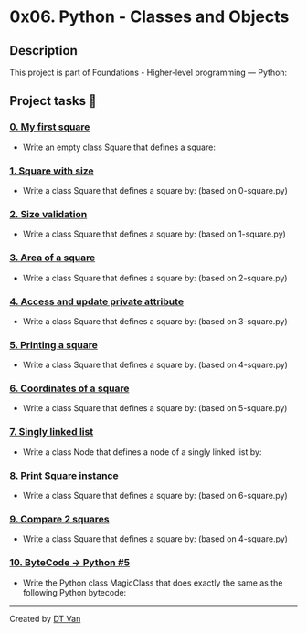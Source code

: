 # 0x06. Python - Classes and Objects
## Description
 This project is part of Foundations - Higher-level programming ― Python:
## Project tasks :wrench:
### [0. My first square ](./0-square.py) 
* Write an empty class Square that defines a square:
### [1. Square with size ](./1-square.py) 
* Write a class Square that defines a square by: (based on 0-square.py)
### [2. Size validation ](./2-square.py) 
* Write a class Square that defines a square by: (based on 1-square.py)
### [3. Area of a square ](./3-square.py) 
* Write a class Square that defines a square by: (based on 2-square.py)
### [4. Access and update private attribute ](./4-square.py) 
* Write a class Square that defines a square by: (based on 3-square.py)
### [5. Printing a square ](./5-square.py) 
* Write a class Square that defines a square by: (based on 4-square.py)
### [6. Coordinates of a square ](./6-square.py) 
* Write a class Square that defines a square by: (based on 5-square.py)
### [7. Singly linked list ](./100-singly_linked_list.py) 
* Write a class Node that defines a node of a singly linked list by:
### [8. Print Square instance ](./101-square.py) 
* Write a class Square that defines a square by: (based on 6-square.py)
### [9. Compare 2 squares ](./102-square.py) 
* Write a class Square that defines a square by: (based on 4-square.py)
### [10. ByteCode -> Python #5 ](./103-magic_class.py) 
* Write the Python class MagicClass that does exactly the same as the following Python bytecode:
---
Created by [DT Van](https://github.com/dtvangogh)